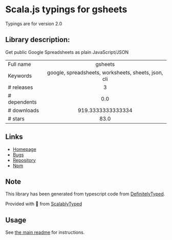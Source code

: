 
# Scala.js typings for gsheets

Typings are for version 2.0

## Library description:
Get public Google Spreadsheets as plain JavaScript/JSON

|                    |                 |
| ------------------ | :-------------: |
| Full name          | gsheets |
| Keywords           | google, spreadsheets, worksheets, sheets, json, cli |
| # releases         | 3 |
| # dependents       | 0.0 |
| # downloads        | 919.3333333333334 |
| # stars            | 83.0 |

## Links
- [Homepage](https://github.com/interactivethings/gsheets)
- [Bugs](https://github.com/interactivethings/gsheets/issues)
- [Repository](https://github.com/interactivethings/gsheets)
- [Npm](https://www.npmjs.com/package/gsheets)
    


## Note
This library has been generated from typescript code from [DefinitelyTyped](https://definitelytyped.org).

Provided with :purple_heart: from [ScalablyTyped](https://github.com/oyvindberg/ScalablyTyped)

## Usage
See [the main readme](../../readme.md) for instructions.


